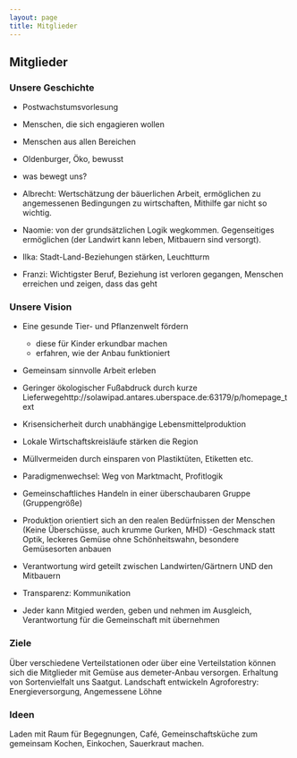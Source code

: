 ```yaml
---
layout: page
title: Mitglieder
---
```


## Mitglieder

### Unsere Geschichte
- Postwachstumsvorlesung

- Menschen, die sich engagieren wollen
- Menschen aus allen Bereichen
- Oldenburger, Öko, bewusst
- was bewegt uns?
- Albrecht: Wertschätzung der bäuerlichen Arbeit, ermöglichen zu angemessenen Bedingungen zu wirtschaften, Mithilfe gar nicht so wichtig.
- Naomie: von der grundsätzlichen Logik wegkommen. Gegenseitiges ermöglichen (der Landwirt kann leben, Mitbauern sind versorgt).
- Ilka: Stadt-Land-Beziehungen stärken, Leuchtturm
- Franzi: Wichtigster Beruf, Beziehung ist verloren gegangen, Menschen erreichen und zeigen, dass das geht

### Unsere Vision

- Eine gesunde Tier- und Pflanzenwelt fördern
	- diese für Kinder erkundbar machen
	- erfahren, wie der Anbau funktioniert
    
- Gemeinsam sinnvolle Arbeit erleben
- Geringer ökologischer Fußabdruck durch kurze Lieferwegehttp://solawipad.antares.uberspace.de:63179/p/homepage_text
- Krisensicherheit durch unabhängige Lebensmittelproduktion
- Lokale Wirtschaftskreisläufe stärken die Region
- Müllvermeiden durch einsparen von Plastiktüten, Etiketten etc.
- Paradigmenwechsel: Weg von Marktmacht, Profitlogik
- Gemeinschaftliches Handeln in einer überschaubaren Gruppe (Gruppengröße)
- Produktion orientiert sich an den realen Bedürfnissen der Menschen (Keine Überschüsse, auch krumme Gurken, MHD)
-Geschmack statt Optik, leckeres Gemüse ohne Schönheitswahn, besondere Gemüsesorten anbauen
- Verantwortung wird geteilt zwischen Landwirten/Gärtnern UND den Mitbauern
- Transparenz: Kommunikation
- Jeder kann Mitgied werden, geben und nehmen im Ausgleich, Verantwortung für die Gemeinschaft mit übernehmen

### Ziele
Über verschiedene Verteilstationen oder über eine Verteilstation können sich die Mitglieder mit Gemüse aus demeter-Anbau versorgen.
Erhaltung von Sortenvielfalt uns Saatgut.
Landschaft entwickeln
Agroforestry: Energieversorgung,
Angemessene Löhne

### Ideen
Laden mit Raum für Begegnungen, Café, Gemeinschaftsküche zum gemeinsam Kochen, Einkochen, Sauerkraut machen.